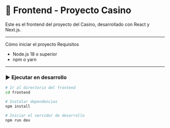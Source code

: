 # 🎰 Frontend - Proyecto Casino

Este es el frontend del proyecto del Casino, desarrollado con React y Next.js.

---

Cómo iniciar el proyecto
 Requisitos

- Node.js 18 o superior
- npm o yarn

---

### ▶️ Ejecutar en desarrollo

```bash
# Ir al directorio del frontend
cd frontend

# Instalar dependencias
npm install

# Iniciar el servidor de desarrollo
npm run dev
